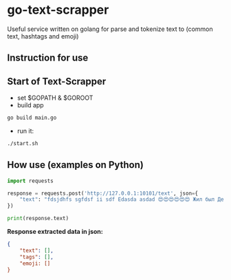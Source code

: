 # go-text-scrapper
Useful service written on golang for parse and tokenize text to (common text, hashtags and emoji)

## Instruction for use

## Start of Text-Scrapper
* set $GOPATH & $GOROOT
* build app
```bash
go build main.go
```
* run it:
```bash
./start.sh
```
## How use (examples on Python)
```python
import requests

response = requests.post('http://127.0.0.1:10101/text', json={
    "text": "fdsjdhfs sgfdsf ii sdf Edasda asdad 😍😍😍😍😍😍 Жил был Дед-медвед #fsdfsdf #которыйговорилпревед"
})

print(response.text)
```

**Response extracted data in json:**
```json
{
    "text": [],
    "tags": [],
    "emoji: []
}
```

